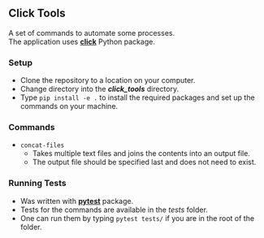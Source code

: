 ## Click Tools

A set of commands to automate some processes.  
The application uses **[click](https://click.palletsprojects.com/en/8.0.x/)** Python package.

### Setup

- Clone the repository to a location on your computer.
- Change directory into the **_click_tools_** directory.
- Type `pip install -e .` to install the required packages and set up the commands on your machine.

### Commands

- `concat-files`
  - Takes multiple text files and joins the contents into an output file.
  - The output file should be specified last and does not need to exist.

### Running Tests

- Was written with **[pytest](https://docs.pytest.org/en/6.2.x/contents.html)** package.
- Tests for the commands are available in the _tests_ folder.
- One can run them by typing `pytest tests/` if you are in the root of the folder.
